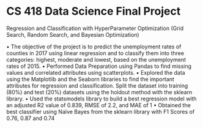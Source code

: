 # CS 418 Data Science Final Project
Regression and Classification with HyperParameter Optimization (Grid Search, Random Search, and Bayesian Optimization)

• The objective of the project is to predict the unemployment rates of counties in 2017 using linear regression and to classify them into three categories: highest, moderate and lowest, based on the unemployment rates of 2015.
• Performed Data Preparation using Pandas to find missing values and correlated attributes using scatterplots. 
• Explored the data using the Matplotlib and the Seaborn libraries to find the important attributes for regression and classification. Split the dataset into training (80%) and test (20%) datasets using the holdout method with the sklearn library.
• Used the statsmodels library to build a best regression model with an adjusted R2 value of 0.839, RMSE of 2.2, and MAE of 1
• Obtained the best classifier using Naïve Bayes from the sklearn library with F1 Scores of 0.76, 0.87 and 0.74 
